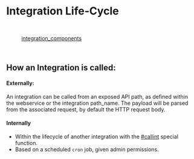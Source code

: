 # Integration Life-Cycle

<figure><img src="https://lucid.app/publicSegments/view/23d1c801-dc73-4a48-b05d-72cd0ebe95b7/image.png" alt=""><figcaption></figcaption></figure>

<figure><img src="https://lucid.app/publicSegments/view/2fd4559a-e358-4415-a695-a19d53626ac2/image.png" alt=""><figcaption><p><a data-mention href="integration_components/">integration_components</a></p></figcaption></figure>

<figure><img src="https://lucid.app/publicSegments/view/cb609b9c-a199-4adc-8521-0abecdc4aa3b/image.png" alt=""><figcaption></figcaption></figure>

<figure><img src="https://lucid.app/publicSegments/view/ff90e49c-d8d8-43bd-b3a9-ad0c14a7e23c/image.png" alt=""><figcaption></figcaption></figure>

## **How an Integration is called:**

#### Externally:

An integration can be called from an exposed API path, as defined within the webservice or the integration path\_name. The payload will be parsed from the associated request, by default the HTTP request body.

#### Internally

* Within the lifecycle of another integration with the [#callint](special\_functions.md#callint "mention") special function.
* Based on a scheduled `cron` job, given admin permissions.

